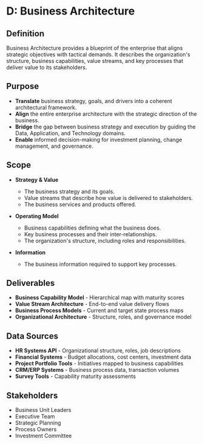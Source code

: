 # D: Business Architecture

## Definition

Business Architecture provides a blueprint of the enterprise that aligns strategic objectives with tactical demands. It describes the organization's structure, business capabilities, value streams, and key processes that deliver value to its stakeholders.

## Purpose

* **Translate** business strategy, goals, and drivers into a coherent architectural framework.
* **Align** the entire enterprise architecture with the strategic direction of the business.
* **Bridge** the gap between business strategy and execution by guiding the Data, Application, and Technology domains.
* **Enable** informed decision-making for investment planning, change management, and governance.

## Scope

* **Strategy & Value**
  * The business strategy and its goals.
  * Value streams that describe how value is delivered to stakeholders.
  * The business services and products offered.

* **Operating Model**
  * Business capabilities defining what the business does.
  * Key business processes and their inter-relationships.
  * The organization's structure, including roles and responsibilities.

* **Information**
  * The business information required to support key processes.

## Deliverables

* **Business Capability Model** - Hierarchical map with maturity scores
* **Value Stream Architecture** - End-to-end value delivery flows
* **Business Process Models** - Current and target state process maps
* **Organizational Architecture** - Structure, roles, and governance model

## Data Sources

* **HR Systems API** - Organizational structure, roles, job descriptions
* **Financial Systems** - Budget allocations, cost centers, investment data
* **Project Portfolio Tools** - Initiatives mapped to business capabilities
* **CRM/ERP Systems** - Business process data, transaction volumes
* **Survey Tools** - Capability maturity assessments


## Stakeholders

* Business Unit Leaders
* Executive Team
* Strategic Planning
* Process Owners
* Investment Committee